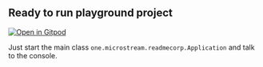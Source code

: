 ## Ready to run playground project

[![Open in Gitpod](https://gitpod.io/button/open-in-gitpod.svg)](https://gitpod.io/#https://github.com/microstream-one/playground-readmecorp)

Just start the main class `one.microstream.readmecorp.Application` and talk to the console.